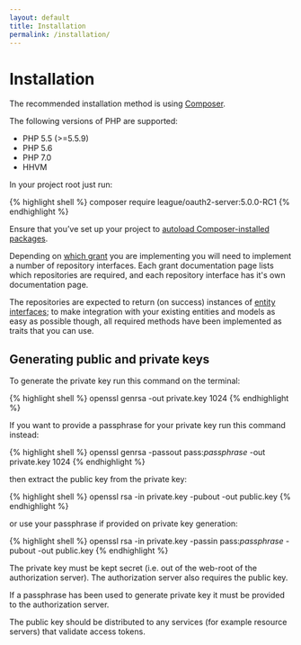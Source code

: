 ```yaml
---
layout: default
title: Installation
permalink: /installation/
---
```


# Installation

The recommended installation method is using [Composer](https://getcomposer.org).

The following versions of PHP are supported:

* PHP 5.5 (>=5.5.9)
* PHP 5.6
* PHP 7.0
* HHVM

In your project root just run:

{% highlight shell %}
composer require league/oauth2-server:5.0.0-RC1
{% endhighlight %}

Ensure that you’ve set up your project to [autoload Composer-installed packages](https://getcomposer.org/doc/00-intro.md#autoloading).

Depending on [which grant](/authorization-server/which-grant/) you are implementing you will need to implement a number of repository interfaces. Each grant documentation page lists which repositories are required, and each repository interface has it's own documentation page.

The repositories are expected to return (on success) instances of [entity interfaces](https://github.com/thephpleague/oauth2-server/tree/V5-WIP/src/Entities/Interfaces); to make integration with your existing entities and models as easy as possible though, all required methods have been implemented as traits that you can use.

## Generating public and private keys

To generate the private key run this command on the terminal:

{% highlight shell %}
openssl genrsa -out private.key 1024
{% endhighlight %}

If you want to provide a passphrase for your private key run this command instead:

{% highlight shell %}
openssl genrsa -passout pass:_passphrase_ -out private.key 1024
{% endhighlight %}

then extract the public key from the private key:

{% highlight shell %}
openssl rsa -in private.key -pubout -out public.key
{% endhighlight %}

or use your passphrase if provided on private key generation:

{% highlight shell %}
openssl rsa -in private.key -passin pass:_passphrase_ -pubout -out public.key
{% endhighlight %}

The private key must be kept secret (i.e. out of the web-root of the authorization server). The authorization server also requires the public key.

If a passphrase has been used to generate private key it must be provided to the authorization server.

The public key should be distributed to any services (for example resource servers) that validate access tokens.
